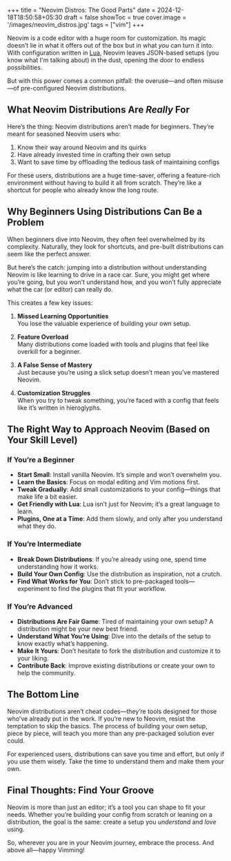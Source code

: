 +++
title = "Neovim Distros: The Good Parts"
date = 2024-12-18T18:50:58+05:30
draft = false
showToc = true
cover.image = '/images/neovim_distros.jpg'
tags = ["vim"]
+++

Neovim is a code editor with a huge room for customization. Its magic doesn’t lie in what it offers out of the box but in what _you_ can turn it into. With configuration written in [Lua](https://www.lua.org/), Neovim leaves JSON-based setups (you know what I'm talking about) in the dust, opening the door to endless possibilities.

But with this power comes a common pitfall: the overuse—and often misuse—of pre-configured Neovim distributions.

## What Neovim Distributions Are _Really_ For

Here’s the thing: Neovim distributions aren’t made for beginners. They’re meant for seasoned Neovim users who:

1. Know their way around Neovim and its quirks
2. Have already invested time in crafting their own setup
3. Want to save time by offloading the tedious task of maintaining configs

For these users, distributions are a huge time-saver, offering a feature-rich environment without having to build it all from scratch. They’re like a shortcut for people who already know the long route.

## Why Beginners Using Distributions Can Be a Problem

When beginners dive into Neovim, they often feel overwhelmed by its complexity. Naturally, they look for shortcuts, and pre-built distributions can seem like the perfect answer.

But here’s the catch: jumping into a distribution without understanding Neovim is like learning to drive in a race car. Sure, you might get where you’re going, but you won’t understand how, and you won’t fully appreciate what the car (or editor) can really do.

This creates a few key issues:

1. **Missed Learning Opportunities**  
   You lose the valuable experience of building your own setup.

2. **Feature Overload**  
   Many distributions come loaded with tools and plugins that feel like overkill for a beginner.

3. **A False Sense of Mastery**  
   Just because you’re using a slick setup doesn’t mean you’ve mastered Neovim.

4. **Customization Struggles**  
   When you try to tweak something, you’re faced with a config that feels like it’s written in hieroglyphs.

## The Right Way to Approach Neovim (Based on Your Skill Level)

### **If You’re a Beginner**

- **Start Small**: Install vanilla Neovim. It’s simple and won’t overwhelm you.
- **Learn the Basics**: Focus on modal editing and Vim motions first.
- **Tweak Gradually**: Add small customizations to your config—things that make life a bit easier.
- **Get Friendly with Lua**: Lua isn’t just for Neovim; it’s a great language to learn.
- **Plugins, One at a Time**: Add them slowly, and only after you understand what they do.

### **If You’re Intermediate**

- **Break Down Distributions**: If you’re already using one, spend time understanding how it works.
- **Build Your Own Config**: Use the distribution as inspiration, not a crutch.
- **Find What Works for You**: Don’t stick to pre-packaged tools—experiment to find the plugins that fit your workflow.

### **If You’re Advanced**

- **Distributions Are Fair Game**: Tired of maintaining your own setup? A distribution might be your new best friend.
- **Understand What You’re Using**: Dive into the details of the setup to know exactly what’s happening.
- **Make It Yours**: Don’t hesitate to fork the distribution and customize it to your liking.
- **Contribute Back**: Improve existing distributions or create your own to help the community.

## The Bottom Line

Neovim distributions aren’t cheat codes—they’re tools designed for those who’ve already put in the work. If you’re new to Neovim, resist the temptation to skip the basics. The process of building your own setup, piece by piece, will teach you more than any pre-packaged solution ever could.

For experienced users, distributions can save you time and effort, but only if you use them wisely. Take the time to understand them and make them your own.

## Final Thoughts: Find Your Groove

Neovim is more than just an editor; it’s a tool you can shape to fit your needs. Whether you’re building your config from scratch or leaning on a distribution, the goal is the same: create a setup you _understand_ and _love_ using.

So, wherever you are in your Neovim journey, embrace the process. And above all—happy Vimming!
